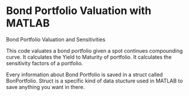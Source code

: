 # Bond Portfolio Valuation with MATLAB
Bond Portfolio Valuation and Sensitivities

This code valuates a bond portfolio given a spot continues compounding curve.
It calculates the Yield to Maturity of portfolio.
It calculates the sensitivity factors of a portfolio.

Every information about Bond Portfolio is saved in a struct called BonPortfolio. Struct is a specific kind of data stucture used in MATLAB to save anything you want in there.
